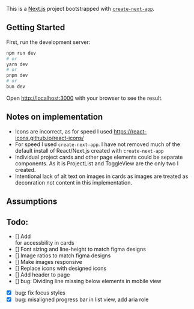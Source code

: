 This is a [Next.js](https://nextjs.org) project bootstrapped with [`create-next-app`](https://nextjs.org/docs/app/api-reference/cli/create-next-app).

## Getting Started

First, run the development server:

```bash
npm run dev
# or
yarn dev
# or
pnpm dev
# or
bun dev
```

Open [http://localhost:3000](http://localhost:3000) with your browser to see the result.

## Notes on implementation
- Icons are incorrect, as for speed I used https://react-icons.github.io/react-icons/
- For speed I used `create-next-app`. I have not removed much of the default install of React/Next.js created with `create-next-app`
- Individual project cards and other page elements could be separate components. As it is ProjectList and ToggleView are the only two I created.
- Intentional lack of  alt text on images in cards as images are treated as deconration not content in this implementation.

## Assumptions



## Todo:
- [] Add <section> for accessbility in cards
- [] Font sizing and line-height to match figma designs
- [] Image ratios to match figma designs
- [] Make images responsive
- [] Replace icons with designed icons
- [] Add header to page
- [] bug: Dividing line missing below elements in mobile view
- [x] bug: fix focus styles
- [x] bug: misaligned progress bar in list view, add aria role